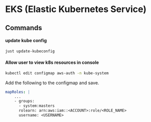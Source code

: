 # EKS (Elastic Kubernetes Service)

## Commands
#### update kube config
```bash
just update-kubeconfig
```
#### Allow user to view k8s resources in console
```bash
kubectl edit configmap aws-auth -n kube-system
```
Add the following to the configmap and save.
```yaml
mapRoles: |
    ...
    - groups:
      - system:masters
      rolearn: arn:aws:iam::<ACCOUNT>:role/<ROLE_NAME>
      username: <USERNAME>
```
